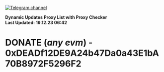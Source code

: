 [![Telegram channel](https://img.shields.io/endpoint?url=https://runkit.io/damiankrawczyk/telegram-badge/branches/master?url=https://t.me/n4z4v0d)](https://t.me/n4z4v0d) 

**Dynamic Updates Proxy List with Proxy Checker**  
**Last Updated: 19.12.23 06:42**

# DONATE (_any evm_) - 0xDEADf12DE9A24b47Da0a43E1bA70B8972F5296F2
